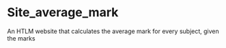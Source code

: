# Site_average_mark
An HTLM website that calculates the average mark for every subject, given the marks
